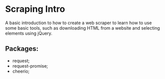 # Scraping Intro

A basic introduction to how to create a web scraper to learn how to use some basic tools, such as downloading HTML from a website and selecting elements using jQuery.  

## Packages:
- request;
- request-promise;
- cheerio;